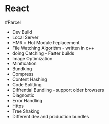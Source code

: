 # React

#Parcel
- Dev Build
- Local Server
- HMR = Hot Module Replacement
- File Watching Algorithm - written in c++
- doing Catching - Faster builds
- Image Optimization
- Minification
- Bundking
- Compress
- Content Hashing
- Code Splitting
- Diffrential Bundling - support older browsers
- Diagnostic
- Error Handling
- Https
- Tree Shaking
- Different dev and production bundles